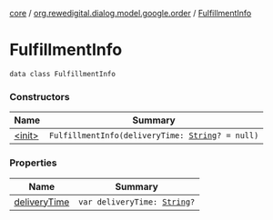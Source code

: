 [core](../../index.md) / [org.rewedigital.dialog.model.google.order](../index.md) / [FulfillmentInfo](./index.md)

# FulfillmentInfo

`data class FulfillmentInfo`

### Constructors

| Name | Summary |
|---|---|
| [&lt;init&gt;](-init-.md) | `FulfillmentInfo(deliveryTime: `[`String`](https://kotlinlang.org/api/latest/jvm/stdlib/kotlin/-string/index.html)`? = null)` |

### Properties

| Name | Summary |
|---|---|
| [deliveryTime](delivery-time.md) | `var deliveryTime: `[`String`](https://kotlinlang.org/api/latest/jvm/stdlib/kotlin/-string/index.html)`?` |
